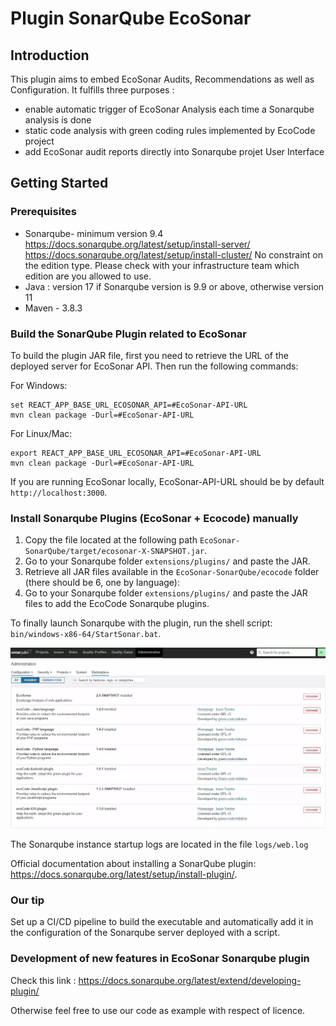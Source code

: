 # Plugin SonarQube EcoSonar

## Introduction

This plugin aims to embed EcoSonar Audits, Recommendations as well as Configuration.
It fulfills three purposes :

- enable automatic trigger of EcoSonar Analysis each time a Sonarqube analysis is done
- static code analysis with green coding rules implemented by EcoCode project
- add EcoSonar audit reports directly into Sonarqube projet User Interface

## Getting Started

### Prerequisites

- Sonarqube- minimum version 9.4
  https://docs.sonarqube.org/latest/setup/install-server/
  https://docs.sonarqube.org/latest/setup/install-cluster/
  No constraint on the edition type. Please check with your infrastructure team which edition are you allowed to use.
- Java : version 17 if Sonarqube version is 9.9 or above, otherwise version 11
- Maven - 3.8.3

### Build the SonarQube Plugin related to EcoSonar

To build the plugin JAR file, first you need to retrieve the URL of the deployed server for EcoSonar API.
Then run the following commands:

For Windows:

```
set REACT_APP_BASE_URL_ECOSONAR_API=#EcoSonar-API-URL
mvn clean package -Durl=#EcoSonar-API-URL
```

For Linux/Mac:

```
export REACT_APP_BASE_URL_ECOSONAR_API=#EcoSonar-API-URL
mvn clean package -Durl=#EcoSonar-API-URL
```

If you are running EcoSonar locally, EcoSonar-API-URL should be by default `http://localhost:3000`.

### Install Sonarqube Plugins (EcoSonar + Ecocode) manually

1. Copy the file located at the following path `EcoSonar-SonarQube/target/ecosonar-X-SNAPSHOT.jar`.
2. Go to your Sonarqube folder `extensions/plugins/` and paste the JAR.
3. Retrieve all JAR files available in the `EcoSonar-SonarQube/ecocode` folder (there should be 6, one by language):
4. Go to your Sonarqube folder `extensions/plugins/` and paste the JAR files to add the EcoCode Sonarqube plugins.

To finally launch Sonarqube with the plugin, run the shell script: `bin/windows-x86-64/StartSonar.bat`.

![Ecosonar Plugin Sonarqube](../images/ecosonar-plugin.webp)

The Sonarqube instance startup logs are located in the file `logs/web.log`

Official documentation about installing a SonarQube plugin: https://docs.sonarqube.org/latest/setup/install-plugin/.

### Our tip

Set up a CI/CD pipeline to build the executable and automatically add it in the configuration of the Sonarqube server deployed with a script.

### Development of new features in EcoSonar Sonarqube plugin

Check this link : https://docs.sonarqube.org/latest/extend/developing-plugin/

Otherwise feel free to use our code as example with respect of licence.
